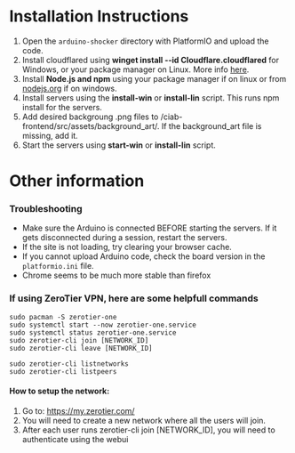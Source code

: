 # Installation Instructions
1. Open the `arduino-shocker` directory with PlatformIO and upload the code.
2. Install cloudflared using **winget install --id Cloudflare.cloudflared** for Windows, or your package manager on Linux. More info [here](https://developers.cloudflare.com/cloudflare-one/connections/connect-networks/downloads/).
3. Install **Node.js and npm** using your package manager if on linux or from [nodejs.org](https://nodejs.org/en) if on windows.
4. Install servers using the **install-win** or **install-lin** script. This runs npm install for the servers.
5. Add desired backgroung .png files to /ciab-frontend/src/assets/background_art/. If the background_art file is missing, add it.
6. Start the servers using **start-win** or **install-lin** script.

# Other information

  ### Troubleshooting
  - Make sure the Arduino is connected BEFORE starting the servers. If it gets disconnected during a session, restart the servers.
  - If the site is not loading, try clearing your browser cache.
  - If you cannot upload Arduino code, check the board version in the `platformio.ini` file.
  - Chrome seems to be much more stable than firefox


  ### If using ZeroTier VPN, here are some helpfull commands
  ```
  sudo pacman -S zerotier-one
  sudo systemctl start --now zerotier-one.service
  sudo systemctl status zerotier-one.service
  sudo zerotier-cli join [NETWORK_ID]
  sudo zerotier-cli leave [NETWORK_ID]

  sudo zerotier-cli listnetworks
  sudo zerotier-cli listpeers
  ```

  #### How to setup the network:
  1. Go to: https://my.zerotier.com/
  2. You will need to create a new network where all the users will join.
  3. After each user runs zerotier-cli join [NETWORK_ID], you will need to authenticate using the webui
